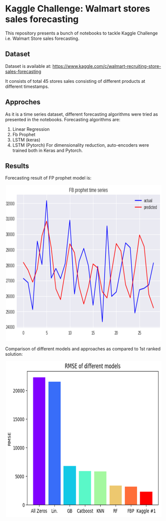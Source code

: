 # Kaggle Challenge: Walmart stores sales forecasting
This repository presents a bunch of notebooks to tackle Kaggle Challenge i.e. Walmart Store sales forecasting. 

## Dataset
Dataset is available at:
https://www.kaggle.com/c/walmart-recruiting-store-sales-forecasting

It consists of total 45 stores sales consisting of different products at different timestamps. 

## Approches
As it is a time series dataset, different forecasting algorithms were tried as presented in the notebooks. Forecasting algorithms are:
1. Linear Regression
2. Fb Prophet
3. LSTM (keras)
4. LSTM (Pytorch)
For dimensionality reduction, auto-encoders were trained both in Keras and Pytorch.

## Results
Forecasting result of FP prophet model is:
<p align="center"><img width=500px height=500px src="fb_prophet result.PNG"></p>

Comparison of different models and approaches as compared to 1st ranked solution:
<p align="center"><img width=500px height=500px src="rmse comparisons.PNG"></p>

